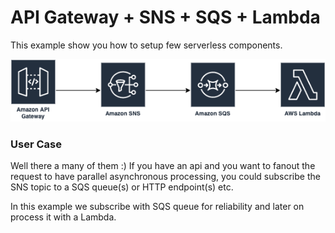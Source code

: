 # API Gateway + SNS + SQS + Lambda #

This example show you how to setup few serverless components.

![picture](diagram.png)

### User Case ###

Well there a many of them :)
If you have an api and you want to fanout the request to have parallel asynchronous processing, you could subscribe the SNS topic to a SQS queue(s) or HTTP endpoint(s) etc.

In this example we subscribe with SQS queue for reliability and later on process it with a Lambda.

